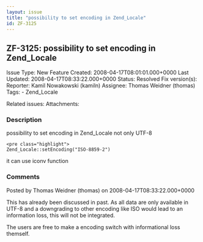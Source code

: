 ```yaml
---
layout: issue
title: "possibility to set encoding in Zend_Locale"
id: ZF-3125
---
```


ZF-3125: possibility to set encoding in Zend\_Locale
----------------------------------------------------

 Issue Type: New Feature Created: 2008-04-17T08:01:01.000+0000 Last Updated: 2008-04-17T08:33:22.000+0000 Status: Resolved Fix version(s): 
 Reporter:  Kamil Nowakowski (kamiln)  Assignee:  Thomas Weidner (thomas)  Tags: - Zend\_Locale
 
 Related issues: 
 Attachments: 
### Description

possibility to set encoding in Zend\_Locale not only UTF-8

 
    <pre class="highlight">
    Zend_Locale::setEncoding("ISO-8859-2")


it can use iconv function

 

 

### Comments

Posted by Thomas Weidner (thomas) on 2008-04-17T08:33:22.000+0000

This has already been discussed in past. As all data are only available in UTF-8 and a downgrading to other encoding like ISO would lead to an information loss, this will not be integrated.

The users are free to make a encoding switch with informational loss themself.

 

 
